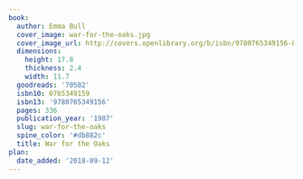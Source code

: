 ```yaml
---
book:
  author: Emma Bull
  cover_image: war-for-the-oaks.jpg
  cover_image_url: http://covers.openlibrary.org/b/isbn/9780765349156-L.jpg
  dimensions:
    height: 17.8
    thickness: 2.4
    width: 11.7
  goodreads: '70582'
  isbn10: 0765349159
  isbn13: '9780765349156'
  pages: 336
  publication_year: '1987'
  slug: war-for-the-oaks
  spine_color: '#db882c'
  title: War for the Oaks
plan:
  date_added: '2018-09-12'
---
```

